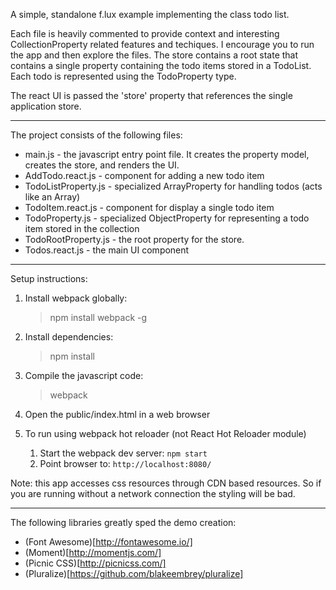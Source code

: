 A simple, standalone f.lux example implementing the class todo list.

Each file is heavily commented to provide context and interesting CollectionProperty related features and techiques. I encourage you to run the app and then explore the files. The store contains a root state that contains a single property containing the todo items stored in a TodoList. Each todo is represented using the TodoProperty type.

The react UI is passed the 'store' property that references the single application store.


* * *


The project consists of the following files:

* main.js - the javascript entry point file. It creates the property model, creates the store, and renders the UI.
* AddTodo.react.js - component for adding a new todo item
* TodoListProperty.js - specialized ArrayProperty for handling todos (acts like an Array)
* TodoItem.react.js - component for display a single todo item
* TodoProperty.js - specialized ObjectProperty for representing a todo item stored in the collection
* TodoRootProperty.js - the root property for the store. 
* Todos.react.js - the main UI component


* * *

Setup instructions:

1. Install webpack globally:

	> npm install webpack -g

2. Install dependencies:

	> npm install

3. Compile the javascript code:

	> webpack

4. Open the public/index.html in a web browser

5. To run using webpack hot reloader (not React Hot Reloader module)
	1. Start the webpack dev server: `npm start`
	2. Point browser to: `http://localhost:8080/`


Note: this app accesses css resources through CDN based resources. So if you are running without a network connection the
styling will be bad.

* * *


The following libraries greatly sped the demo creation:

* (Font Awesome)[http://fontawesome.io/]
* (Moment)[http://momentjs.com/]
* (Picnic CSS)[http://picnicss.com/]
* (Pluralize)[https://github.com/blakeembrey/pluralize]
